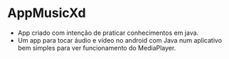 # AppMusicXd
* App criado com intenção de praticar conhecimentos em java.
* Um app para tocar áudio e vídeo no android com Java num aplicativo bem simples para ver funcionamento do MediaPlayer.
